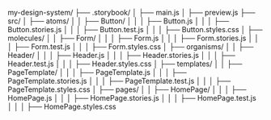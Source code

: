 my-design-system/
├── .storybook/
│ ├── main.js
│ ├── preview.js
├── src/
│ ├── atoms/
│ │ ├── Button/
│ │ │ ├── Button.js
│ │ │ ├── Button.stories.js
│ │ │ ├── Button.test.js
│ │ │ ├── Button.styles.css
│ ├── molecules/
│ │ ├── Form/
│ │ │ ├── Form.js
│ │ │ ├── Form.stories.js
│ │ │ ├── Form.test.js
│ │ │ ├── Form.styles.css
│ ├── organisms/
│ │ ├── Header/
│ │ │ ├── Header.js
│ │ │ ├── Header.stories.js
│ │ │ ├── Header.test.js
│ │ │ ├── Header.styles.css
│ ├── templates/
│ │ ├── PageTemplate/
│ │ │ ├── PageTemplate.js
│ │ │ ├── PageTemplate.stories.js
│ │ │ ├── PageTemplate.test.js
│ │ │ ├── PageTemplate.styles.css
│ ├── pages/
│ │ ├── HomePage/
│ │ │ ├── HomePage.js
│ │ │ ├── HomePage.stories.js
│ │ │ ├── HomePage.test.js
│ │ │ ├── HomePage.styles.css
